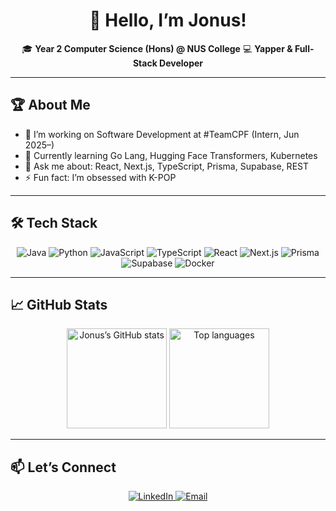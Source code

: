 <h1 align="center">👋 Hello, I’m Jonus!</h1>

<p align="center">
  🎓 <strong>Year 2 Computer Science (Hons) @ NUS College</strong>  
  💻 <strong>Yapper &amp; Full-Stack Developer</strong>  
</p>

---

## 🏆 About Me
- 🔭 I’m working on Software Development at #TeamCPF (Intern, Jun 2025–)  
- 🌱 Currently learning Go Lang, Hugging Face Transformers, Kubernetes  
- 💬 Ask me about: React, Next.js, TypeScript, Prisma, Supabase, REST 
- ⚡ Fun fact: I’m obsessed with K-POP

---

## 🛠️ Tech Stack

<p align="center">
  <img alt="Java" src="https://img.shields.io/badge/Java-ED8B00?style=for-the-badge&logo=java&logoColor=white" />
  <img alt="Python" src="https://img.shields.io/badge/Python-3776AB?style=for-the-badge&logo=python&logoColor=white" />
  <img alt="JavaScript" src="https://img.shields.io/badge/JavaScript-F7DF1E?style=for-the-badge&logo=javascript&logoColor=black" />
  <img alt="TypeScript" src="https://img.shields.io/badge/TypeScript-3178C6?style=for-the-badge&logo=typescript&logoColor=white" />
  <img alt="React" src="https://img.shields.io/badge/React-61DAFB?style=for-the-badge&logo=react&logoColor=black" />
  <img alt="Next.js" src="https://img.shields.io/badge/Next.js-000000?style=for-the-badge&logo=next.js&logoColor=white" />
  <img alt="Prisma" src="https://img.shields.io/badge/Prisma-2D3748?style=for-the-badge&logo=prisma&logoColor=white" />
  <img alt="Supabase" src="https://img.shields.io/badge/Supabase-3ECF8E?style=for-the-badge&logo=supabase&logoColor=white" />
  <img alt="Docker" src="https://img.shields.io/badge/Docker-2496ED?style=for-the-badge&logo=docker&logoColor=white" />
</p>

---

## 📈 GitHub Stats

<p align="center">
  <img src="https://github-readme-stats.vercel.app/api?username=jonushzw&show_icons=true&theme=material-palenight" alt="Jonus’s GitHub stats" height="160"/>
  <img src="https://github-readme-stats.vercel.app/api/top-langs/?username=jonushzw&layout=compact&theme=material-palenight" alt="Top languages" height="160"/>
</p>

---

## 📫 Let’s Connect

<p align="center">
  <a href="https://www.linkedin.com/in/jonushzw">
    <img src="https://img.shields.io/badge/LinkedIn-0A66C2?style=for-the-badge&logo=linkedin&logoColor=white" alt="LinkedIn">
  </a>
  <a href="mailto:jonus.ho@nus.edu.sg">
    <img src="https://img.shields.io/badge/Email-D14836?style=for-the-badge&logo=gmail&logoColor=white" alt="Email">
  </a>
</p>
